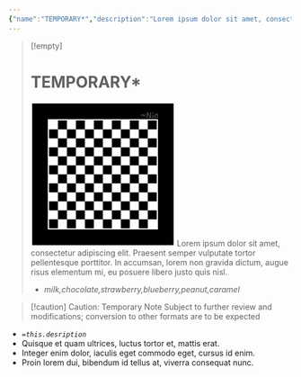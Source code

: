 ```yaml
---
{"name":"TEMPORARY*","description":"Lorem ipsum dolor sit amet, consectetur adipiscing elit. Praesent semper vulputate tortor pellentesque porttitor. In accumsan, lorem non gravida dictum, augue risus elementum mi, eu posuere libero justo quis nisl.","image":"![PlaceholderIcon.png|icon](/img/user/RESOURCE/ASSET/OTHER/PlaceholderIcon.png)","partial":null,"complete":null,"importance":null,"descriptors":["milk","chocolate","strawberry","blueberry","peanut","caramel"],"tags":["-temporary"],"dg-publish":true,"aliases":"TM00000000000000","permalink":"/resource/template/tm-00000000000000/","dgPassFrontmatter":true}
---
```


>[!empty]
> # TEMPORARY*
> ![RESOURCE/ASSET/OTHER/PlaceholderIcon.png|icon](/img/user/RESOURCE/ASSET/OTHER/PlaceholderIcon.png) Lorem ipsum dolor sit amet, consectetur adipiscing elit. Praesent semper vulputate tortor pellentesque porttitor. In accumsan, lorem non gravida dictum, augue risus elementum mi, eu posuere libero justo quis nisl.
> 
> - *milk,chocolate,strawberry,blueberry,peanut,caramel*

>[!caution] Caution: Temporary Note
> Subject to further review and modifications; conversion to other formats are to be expected

- *`=this.desription`*
- Quisque et quam ultrices, luctus tortor et, mattis erat.
- Integer enim dolor, iaculis eget commodo eget, cursus id enim.
- Proin lorem dui, bibendum id tellus at, viverra consequat nunc.
